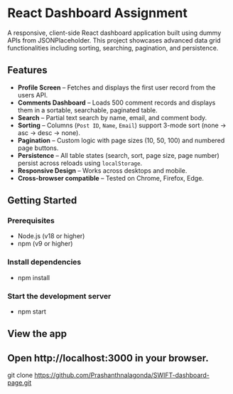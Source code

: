 # React Dashboard Assignment

A responsive, client-side React dashboard application built using dummy APIs from JSONPlaceholder. This project showcases advanced data grid functionalities including sorting, searching, pagination, and persistence.


##  Features

-  **Profile Screen** – Fetches and displays the first user record from the users API.
-  **Comments Dashboard** – Loads 500 comment records and displays them in a sortable, searchable, paginated table.
-  **Search** – Partial text search by name, email, and comment body.
-  **Sorting** – Columns (`Post ID`, `Name`, `Email`) support 3-mode sort (none → asc → desc → none).
-  **Pagination** – Custom logic with page sizes (10, 50, 100) and numbered page buttons.
-  **Persistence** – All table states (search, sort, page size, page number) persist across reloads using `localStorage`.
-  **Responsive Design** – Works across desktops and mobile.
-  **Cross-browser compatible** – Tested on Chrome, Firefox, Edge.


## Getting Started

### Prerequisites
- Node.js (v18 or higher)
- npm (v9 or higher)

### Install dependencies
 -  npm install

### Start the development server
 -  npm start
##  View the app
## Open http://localhost:3000 in your browser.

git clone https://github.com/Prashanthnalagonda/SWIFT-dashboard-page.git